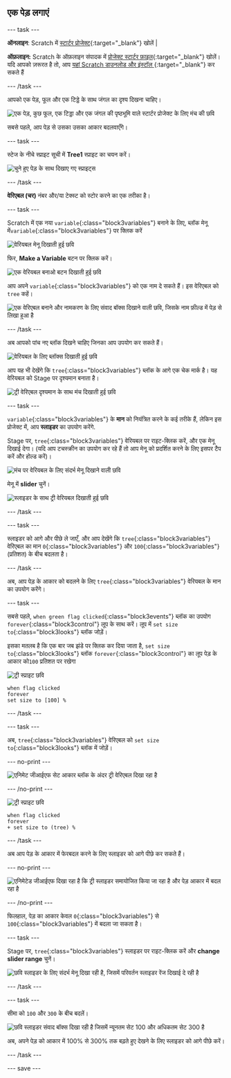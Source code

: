 ## एक पेड़ लगाएं

--- task ---

**ऑनलाइन**: Scratch में [स्टार्टर प्रोजेक्ट](http://rpf.io/serene-scene-on){:target="_blank"} खोलें |

**ऑफ़लाइन:** Scratch के ऑफ़लाइन संपादक में [प्रोजेक्ट स्टार्टर फ़ाइल](http://rpf.io/p/en/serene-scene-go){:target="_blank"} खोलें। यदि आपको ज़रूरत है तो, आप [यहां Scratch डाउनलोड और इंस्टॉल ](https://scratch.mit.edu/download){:target="_blank"} कर सकते हैं

--- /task ---

आपको एक पेड़, फूल और एक टिड्डे के साथ जंगल का दृश्य दिखना चाहिए।

![एक पेड़, कुछ फूल, एक टिड्डा और एक जंगल की पृष्ठभूमि वाले स्टार्टर प्रोजेक्ट के लिए मंच की छवि](images/stage_1.png)

सबसे पहले, आप पेड़ से उसका उसका आकार बदलवाएँगे।

--- task ---

स्टेज के नीचे स्प्राइट सूची में **Tree1** स्प्राइट का चयन करें।

![चुने हुए पेड़ के साथ दिखाए गए स्प्राइट्स](images/sprites.png)

--- /task ---

**वेरिएबल (चर)** नंबर और/या टेक्स्ट को स्टोर करने का एक तरीका है।

--- task ---

Scratch में एक नया `variable`{:class="block3variables"} बनाने के लिए, ब्लॉक मेनू में`variable`{:class="block3variables"} पर क्लिक करें

![वेरियबल मेनू दिखाती हुई छवि](images/variable.png)

फिर, **Make a Variable** बटन पर क्लिक करें।

![एक वेरियबल बनाओ बटन दिखाती हुई छवि](images/make-a-variable.png)

आप अपने `variable`{:class="block3variables"} को एक नाम दे सकते हैं। इस वेरिएबल को `tree` कहें।

![एक वेरिएबल बनाने और नामकरण के लिए संवाद बॉक्स दिखाने वाली छवि, जिसके नाम फ़ील्ड में पेड़ से लिखा हुआ है](images/name-variable.png)

--- /task ---

अब आपको पांच नए ब्लॉक दिखने चाहिए जिनका आप उपयोग कर सकते हैं।

![वेरियबल के लिए ब्लॉक्स दिखाती हुई छवि](images/variable-blocks.png)

आप यह भी देखेंगे कि `tree`{:class="block3variables"} ब्लॉक के आगे एक चेक मार्क है। यह वेरियबल को Stage पर दृश्यमान बनाता है।

![ट्री वेरिएबल दृश्यमान के साथ मंच दिखाती हुई छवि](images/stage_2.png)

--- task ---

`variable`{:class="block3variables"} के **मान** को नियंत्रित करने के कई तरीके हैं, लेकिन इस प्रोजेक्ट में, आप **स्लाइडर** का उपयोग करेंगे.

Stage पर, `tree`{:class="block3variables"} वेरियबल पर राइट-क्लिक करें, और एक मेनू दिखाई देगा। (यदि आप टचस्क्रीन का उपयोग कर रहे हैं तो आप मेनू को प्रदर्शित करने के लिए इसपर टैप करें और होल्ड करें)।

![मंच पर वेरियबल के लिए संदर्भ मेनू दिखाने वाली छवि](images/variable-menu.png)

मेनू में **slider** चुनें।

![स्लाइडर के साथ ट्री वेरियबल दिखाती हुई छवि](images/tree-slider.png)

--- /task ---

--- task ---

स्लाइडर को आगे और पीछे ले जाएँ, और आप देखेंगे कि `tree`{:class="block3variables"} वेरिएबल का मान `0`{:class="block3variables"} और `100`{:class="block3variables"} (प्रतिशत) के बीच बदलता है।

--- /task ---

अब, आप पेड़ के आकार को बदलने के लिए `tree`{:class="block3variables"} वेरियबल के मान का उपयोग करेंगे।

--- task ---

सबसे पहले, `when green flag clicked`{:class="block3events"} ब्लॉक का उपयोग `forever`{:class="block3control"} लूप के साथ करें। लूप में `set size to`{:class="block3looks"} ब्लॉक जोड़ें।

इसका मतलब है कि एक बार जब झंडे पर क्लिक कर दिया जाता है, `set size to`{:class="block3looks"} ब्लॉक `forever`{:class="block3control"} का लूप पेड़ के आकार को ​`100` प्रतिशत पर रखेगा

![ट्री स्प्राइट छवि](images/tree-sprite.png)

```blocks3
when flag clicked
forever
set size to [100] %
```

--- /task ---

--- task ---

अब, `tree`{:class="block3variables"} वेरिएबल को `set size to`{:class="block3looks"} ब्लॉक में जोड़ें।

--- no-print ---

![एनिमेट जीआईएफ सेट आकार ब्लॉक के अंदर ट्री वेरिएबल दिखा रहा है](images/place-variable.gif)

--- /no-print ---

![ट्री स्प्राइट छवि](images/tree-sprite.png)

```blocks3
when flag clicked
forever
+ set size to (tree) %
```

--- /task ---

अब आप पेड़ के आकार में फेरबदल करने के लिए स्लाइडर को आगे पीछे कर सकते हैं।

--- no-print ---

![एनिमेटेड जीआईएफ दिखा रहा है कि ट्री स्लाइडर समायोजित किया जा रहा है और पेड़ आकार में बदल रहा है](images/change-tree.gif)

--- /no-print ---

फिलहाल, पेड़ का आकार केवल `0`{:class="block3variables"} से `100`{:class="block3variables"} में बदला जा सकता है।

--- task ---

Stage पर, `tree`{:class="block3variables"} स्लाइडर पर राइट-क्लिक करें और **change slider range** चुनें।

![छवि स्लाइडर के लिए संदर्भ मेनू दिखा रही है, जिसमें परिवर्तन स्लाइडर रेंज दिखाई दे रही है](images/slider-range.png)

--- /task ---

--- task ---

सीमा को `100` और `300` के बीच बदलें।

![छवि स्लाइडर संवाद बॉक्स दिखा रही है जिसमें न्यूनतम सेट 100 और अधिकतम सेट 300 है](images/adjusted-range.png)

अब, अपने पेड़ को आकार में 100% से 300% तक बढ़ते हुए देखने के लिए स्लाइडर को आगे पीछे करें।

--- /task ---

--- save ---





